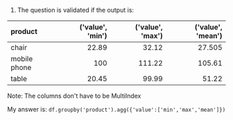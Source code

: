 1. The question is validated if the output is:

| product      |   ('value', 'min') |   ('value', 'max') |   ('value', 'mean') |
|:-------------|-------------------:|-------------------:|--------------------:|
| chair        |              22.89 |              32.12 |              27.505 |
| mobile phone |             100    |             111.22 |             105.61  |
| table        |              20.45 |              99.99 |              51.22  |

Note: The columns don't have to be MultiIndex

My answer is: `df.groupby('product').agg({'value':['min','max','mean']})`